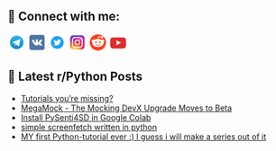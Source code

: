 ## 🔎 Connect with me:
[<img src="https://github.com/bullbesh/bullbesh/blob/main/images/Telegram.png" width="32" height="32" />](https://t.me/bullbesh)
[<img src="https://github.com/bullbesh/bullbesh/blob/main/images/VK.png" width="32" height="32" />](https://vk.com/bullbesh)
[<img src="https://github.com/bullbesh/bullbesh/blob/main/images/Twitter.png" width="32" height="32" />](https://twitter.com/bullbesh1)
[<img src="https://github.com/bullbesh/bullbesh/blob/main/images/Instagram.png" width="32" height="32" />](https://www.instagram.com/bullbesh)
[<img src="https://github.com/bullbesh/bullbesh/blob/main/images/Reddit.png" width="32" height="32" />](https://www.reddit.com/user/bullbesh)
[<img src="https://github.com/bullbesh/bullbesh/blob/main/images/YouTube.png" width="32" height="32" />](https://www.youtube.com/channel/UCtfjRs6uzgq5mfm8S06WTcg)

## 📕 Latest r/Python Posts
<!-- BLOG-POST-LIST:START -->
- [Tutorials you’re missing?](https://www.reddit.com/r/Python/comments/12xzhqh/tutorials_youre_missing/)
- [MegaMock - The Mocking DevX Upgrade Moves to Beta](https://www.reddit.com/r/Python/comments/12xzgpt/megamock_the_mocking_devx_upgrade_moves_to_beta/)
- [Install PySenti4SD in Google Colab](https://www.reddit.com/r/Python/comments/12xzb97/install_pysenti4sd_in_google_colab/)
- [simple screenfetch written in python](https://www.reddit.com/r/Python/comments/12xy5pp/simple_screenfetch_written_in_python/)
- [MY first Python-tutorial ever :&rpar; I guess i will make a series out of it](https://www.reddit.com/r/Python/comments/12xxxc6/my_first_pythontutorial_ever_i_guess_i_will_make/)
<!-- BLOG-POST-LIST:END -->
